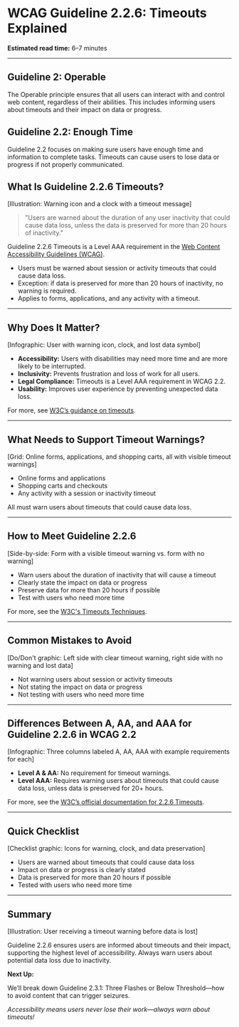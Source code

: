 <!--
title: WCAG Guideline 2.2.6: Timeouts Explained
series: Making the Web Accessible for All
description: A practical guide to WCAG Guideline 2.2.6 (Timeouts)—what it means, why it matters, and how to inform users about timeouts and their impact on data.
keywords: wcag 2.2.6, timeouts, accessibility, web standards, session timeout, user notification
image: wcag-2-2-6-timeouts.png
imageAlt: Illustration of a warning icon and a clock with a timeout message
-->

# **WCAG Guideline 2.2.6: Timeouts Explained**

**Estimated read time:** 6–7 minutes

---

## **Guideline 2: Operable**

The Operable principle ensures that all users can interact with and control web content, regardless of their abilities. This includes informing users about timeouts and their impact on data or progress.

## **Guideline 2.2: Enough Time**

Guideline 2.2 focuses on making sure users have enough time and information to complete tasks. Timeouts can cause users to lose data or progress if not properly communicated.

## **What Is Guideline 2.2.6 Timeouts?**

[Illustration: Warning icon and a clock with a timeout message]

> "Users are warned about the duration of any user inactivity that could cause data loss, unless the data is preserved for more than 20 hours of inactivity."

Guideline 2.2.6 Timeouts is a Level AAA requirement in the [Web Content Accessibility Guidelines (WCAG)](https://www.w3.org/WAI/WCAG22/quickref/#timeouts).

- Users must be warned about session or activity timeouts that could cause data loss.
- Exception: if data is preserved for more than 20 hours of inactivity, no warning is required.
- Applies to forms, applications, and any activity with a timeout.

---

## **Why Does It Matter?**

[Infographic: User with warning icon, clock, and lost data symbol]

- **Accessibility:** Users with disabilities may need more time and are more likely to be interrupted.
- **Inclusivity:** Prevents frustration and loss of work for all users.
- **Legal Compliance:** Timeouts is a Level AAA requirement in WCAG 2.2.
- **Usability:** Improves user experience by preventing unexpected data loss.

For more, see [W3C’s guidance on timeouts](https://www.w3.org/WAI/WCAG22/Understanding/timeouts.html).

---

## **What Needs to Support Timeout Warnings?**

[Grid: Online forms, applications, and shopping carts, all with visible timeout warnings]

- Online forms and applications
- Shopping carts and checkouts
- Any activity with a session or inactivity timeout

All must warn users about timeouts that could cause data loss.

---

## **How to Meet Guideline 2.2.6**

[Side-by-side: Form with a visible timeout warning vs. form with no warning]

- Warn users about the duration of inactivity that will cause a timeout
- Clearly state the impact on data or progress
- Preserve data for more than 20 hours if possible
- Test with users who need more time

For more, see the [W3C's Timeouts Techniques](https://www.w3.org/WAI/WCAG22/Techniques/general/G198).

---

## **Common Mistakes to Avoid**

[Do/Don't graphic: Left side with clear timeout warning, right side with no warning and lost data]

- Not warning users about session or activity timeouts
- Not stating the impact on data or progress
- Not testing with users who need more time

---

## **Differences Between A, AA, and AAA for Guideline 2.2.6 in WCAG 2.2**

[Infographic: Three columns labeled A, AA, AAA with example requirements for each]

- **Level A & AA:** No requirement for timeout warnings.
- **Level AAA:** Requires warning users about timeouts that could cause data loss, unless data is preserved for 20+ hours.

For more, see the [W3C’s official documentation for 2.2.6 Timeouts](https://www.w3.org/WAI/WCAG22/Understanding/timeouts.html).

---

## **Quick Checklist**

[Checklist graphic: Icons for warning, clock, and data preservation]

- Users are warned about timeouts that could cause data loss
- Impact on data or progress is clearly stated
- Data is preserved for more than 20 hours if possible
- Tested with users who need more time

---

## **Summary**

[Illustration: User receiving a timeout warning before data is lost]

Guideline 2.2.6 ensures users are informed about timeouts and their impact, supporting the highest level of accessibility. Always warn users about potential data loss due to inactivity.

**Next Up:**

We’ll break down Guideline 2.3.1: Three Flashes or Below Threshold—how to avoid content that can trigger seizures.

*Accessibility means users never lose their work—always warn about timeouts!*
